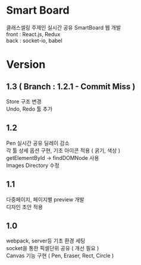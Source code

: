 # Smart Board

클래스셀링 주제인 실시간 공유 SmartBoard 웹 개발 <br />
front : React.js, Redux <br />
back : socket-io, babel <br />

# Version

## 1.3 ( Branch : 1.2.1 - Commit Miss )
Store 구조 변경 <br />
Undo, Redo 툴 추가 <br />

## 1.2
Pen 실시간 공유 딜레이 감소 <br />
각 툴 상세 옵션 구현, 기초 아이콘 적용 ( 굵기, 색상 ) <br />
getElementById -> findDOMNode 사용 <br />
Images Directory 수정 <br />


## 1.1
다중페이지, 페이지별 preview 개발 <br />
디자인 초안 적용 <br />

## 1.0
webpack, server등 기초 환경 세팅 <br />
socket을 통한 픽셀단위 공유 ( 개선 필요 ) <br />
Canvas 기능 구현 ( Pen, Eraser, Rect, Circle ) <br />
